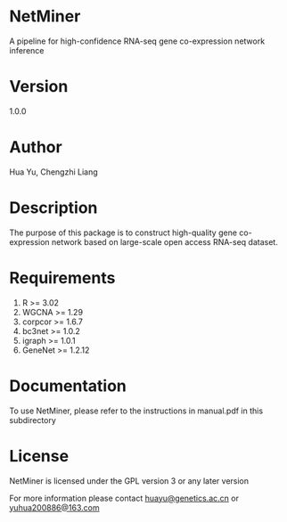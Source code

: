 # NetMiner
A pipeline for high-confidence RNA-seq gene co-expression network inference

# Version
1.0.0

# Author
Hua Yu, Chengzhi Liang

# Description
The purpose of this package is to construct high-quality gene co-expression network based on large-scale open access RNA-seq dataset.

# Requirements
1. R >= 3.02
2. WGCNA >= 1.29
3. corpcor >= 1.6.7
4. bc3net >= 1.0.2
5. igraph >= 1.0.1
6. GeneNet >= 1.2.12

# Documentation
To use NetMiner, please refer to the instructions in manual.pdf in this subdirectory

# License
NetMiner is licensed under the GPL version 3 or any later version

For more information please contact huayu@genetics.ac.cn or yuhua200886@163.com
